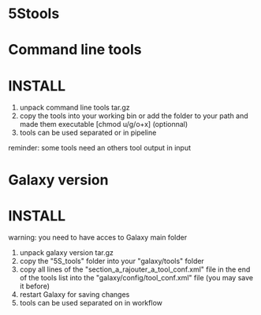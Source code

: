 # 5Stools


# Command line tools ######################################################################################################

# INSTALL

1. unpack command line tools tar.gz
2. copy the tools into your working bin or add the folder to your path and made them executable [chmod u/g/o+x] (optionnal)
3. tools can be used separated or in pipeline

reminder: some tools need an others tool output in input

# Galaxy version ##########################################################################################################

# INSTALL

warning: you need to have acces to Galaxy main folder

1. unpack galaxy version tar.gz
2. copy the "5S_tools" folder into your "galaxy/tools" folder
3. copy all lines of the "section_a_rajouter_a_tool_conf.xml" file in the end of the tools list into the "galaxy/config/tool_conf.xml" file (you may save it before)
4. restart Galaxy for saving changes
5. tools can be used separated on in workflow
